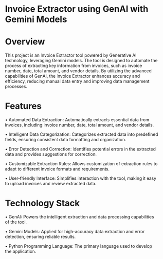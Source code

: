 # Invoice Extractor using GenAI with Gemini Models

# Overview

  This project is an Invoice Extractor tool powered by Generative AI technology, leveraging Gemini models. The tool is designed to automate the process of extracting key information from invoices, such as invoice number, date, total amount, and vendor details. By utilizing the advanced capabilities of GenAI, the Invoice Extractor enhances accuracy and efficiency, reducing manual data entry and improving data management processes.

# Features

• Automated Data Extraction: Automatically extracts essential data from invoices, including invoice number, date, total amount, and vendor details.

• Intelligent Data Categorization: Categorizes extracted data into predefined fields, ensuring consistent data formatting and organization.

• Error Detection and Correction: Identifies potential errors in the extracted data and provides suggestions for correction.

• Customizable Extraction Rules: Allows customization of extraction rules to adapt to different invoice formats and requirements.

• User-friendly Interface: Simplifies interaction with the tool, making it easy to upload invoices and review extracted data.

# Technology Stack

• GenAI: Powers the intelligent extraction and data processing capabilities of the tool.

• Gemini Models: Applied for high-accuracy data extraction and error detection, ensuring reliable results.

• Python Programming Language: The primary language used to develop the application.
